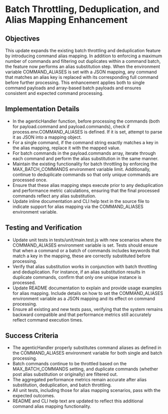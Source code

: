# Batch Throttling, Deduplication, and Alias Mapping Enhancement

## Objectives
This update expands the existing batch throttling and deduplication feature by introducing command alias mapping. In addition to enforcing a maximum number of commands and filtering out duplicates within a command batch, the feature now performs an alias substitution step. When the environment variable COMMAND_ALIASES is set with a JSON mapping, any command that matches an alias key is replaced with its corresponding full command before further processing. This enhancement applies both to single command payloads and array-based batch payloads and ensures consistent and expected command processing.

## Implementation Details
- In the agenticHandler function, before processing the commands (both for payload.command and payload.commands), check if process.env.COMMAND_ALIASES is defined. If it is set, attempt to parse it as JSON into a mapping object.
- For a single command, if the command string exactly matches a key in the alias mapping, replace it with the mapped value.
- For batch commands in the payload.commands array, iterate through each command and perform the alias substitution in the same manner.
- Maintain the existing functionality for batch throttling by enforcing the MAX_BATCH_COMMANDS environment variable limit. Additionally, continue to deduplicate commands so that only unique commands are processed once.
- Ensure that these alias mapping steps execute prior to any deduplication and performance metric calculations, ensuring that the final processed commands reflect any alias substitution.
- Update inline documentation and CLI help text in the source file to indicate support for alias mapping via the COMMAND_ALIASES environment variable.

## Testing and Verification
- Update unit tests in tests/unit/main.test.js with new scenarios where the COMMAND_ALIASES environment variable is set. Tests should ensure that when a command or a batch of commands includes keywords that match a key in the mapping, these are correctly substituted before processing.
- Verify that alias substitution works in conjunction with batch throttling and deduplication. For instance, if an alias substitution results in duplicate commands, confirm that only one unique instance is processed.
- Update README documentation to explain and provide usage examples for alias mapping. Include details on how to set the COMMAND_ALIASES environment variable as a JSON mapping and its effect on command processing.
- Ensure all existing and new tests pass, verifying that the system remains backward compatible and that performance metrics still accurately reflect command execution times.

## Success Criteria
- The agenticHandler properly substitutes command aliases as defined in the COMMAND_ALIASES environment variable for both single and batch processing.
- Batch commands continue to be throttled based on the MAX_BATCH_COMMANDS setting, and duplicate commands (whether post alias substitution or originally) are filtered out.
- The aggregated performance metrics remain accurate after alias substitution, deduplication, and batch throttling.
- All unit tests, including those for alias mapping scenarios, pass with the expected outcomes.
- README and CLI help text are updated to reflect this additional command alias mapping functionality.